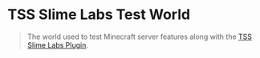 # TSS Slime Labs Test World

> The world used to test Minecraft server features along with the [TSS Slime Labs Plugin](https://github.com/EsotericOrganisation/tss-slime-labs-plugin).
